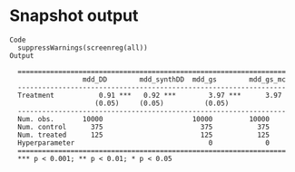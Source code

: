 # Snapshot output

    Code
      suppressWarnings(screenreg(all))
    Output
      
      ==================================================================
                      mdd_DD        mdd_synthDD  mdd_gs        mdd_gs_mc
      ------------------------------------------------------------------
      Treatment           0.91 ***   0.92 ***        3.97 ***      3.97 
                         (0.05)     (0.05)          (0.05)              
      ------------------------------------------------------------------
      Num. obs.       10000                      10000         10000    
      Num. control      375                        375           375    
      Num. treated      125                        125           125    
      Hyperparameter                                 0             0    
      ==================================================================
      *** p < 0.001; ** p < 0.01; * p < 0.05

